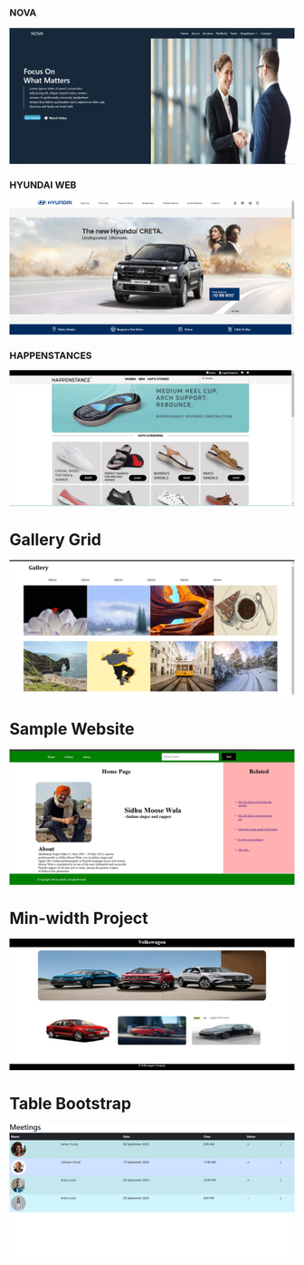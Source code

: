<h3>NOVA</h3>
<img src="Bootstrap exam/Screenshot (4).png">
<h3>HYUNDAI WEB</h3>
<img src ="Hyundai web/images/Screenshot (5).png">
<h3>HAPPENSTANCES</h3>
<img src ="Happenstances/images/Screenshot (6).png">
<h1>Gallery Grid</h1>
<img src="Gallery Grid/images/Screenshot (8).png">
<h1>Sample Website</h1>
<img src="Sample Website/images/Screenshot (9).png">
<h1>Min-width Project</h1>
<img src="Min-width project/images/Screenshot (10).png">
<h1>Table Bootstrap</h1>
<img src="Table Bootstrap/images/Screenshot (11).png">
